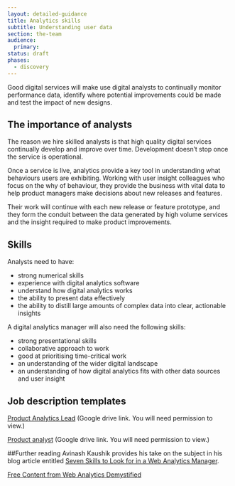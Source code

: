 ```yaml
---
layout: detailed-guidance
title: Analytics skills
subtitle: Understanding user data
section: the-team
audience:
  primary: 
status: draft
phases:
  - discovery
---
```


Good digital services will make use digital analysts to continually monitor performance data, identify where potential improvements could be made and test the impact of new designs.

## The importance of analysts

The reason we hire skilled analysts is that high quality digital services continually develop and improve over time. Development doesn’t stop once the service is operational. 

Once a service is live, analytics provide a key tool in understanding what behaviours users are exhibiting. Working with user insight colleagues who focus on the why of behaviour, they provide the business with vital data to help product managers make decisions about new releases and features. 

Their work will continue with each new release or feature prototype, and they form the conduit between the data generated by high volume services and the insight required to make product improvements.

## Skills
Analysts need to have:
* strong numerical skills
* experience with digital analytics software
* understand how digital analytics works
* the ability to present data effectively
* the ability to distill large amounts of complex data into clear, actionable insights

A digital analytics manager will also need the following skills:
* strong presentational skills
* collaborative approach to work
* good at prioritising time-critical work
* an understanding of the wider digital landscape
* an understanding of how digital analytics fits with other data sources and user insight

## Job description templates
[Product Analytics Lead](https://docs.google.com/a/digital.cabinet-office.gov.uk/document/d/18Px4dlhSxzTuLTLzKe3_1n-1HCwV3hi9UUc1yVNuIXo/edit) (Google drive link. You will need permission to view.)

[Product analyst](https://docs.google.com/a/digital.cabinet-office.gov.uk/document/d/1NqcKTxqYit9BXPxj_paI4qsV_8TzMyK4bIIYrg4OJGg/edit) (Google drive link. You will need permission to view.)


##Further reading
Avinash Kaushik provides his take on the subject in his blog article entitled [Seven Skills to Look for in a Web Analytics Manager](http://www.kaushik.net/avinash/seven-skills-to-look-for-in-a-web-analytics-manager/).

[Free Content from Web Analytics Demystified](http://www.webanalyticsdemystified.com/content/index.asp)
